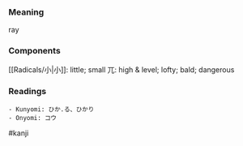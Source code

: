 ### Meaning

ray

### Components

[[Radicals/小|小]]: little; small 兀: high & level; lofty; bald; dangerous

### Readings

```
- Kunyomi: ひか.る、ひかり
- Onyomi: コウ
```

#kanji